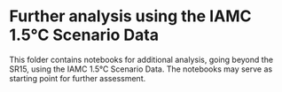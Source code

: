 # Further analysis using the IAMC 1.5°C Scenario Data

This folder contains notebooks for additional analysis, going beyond the SR15,
using the IAMC 1.5°C Scenario Data. The notebooks may serve as starting point
for further assessment.
